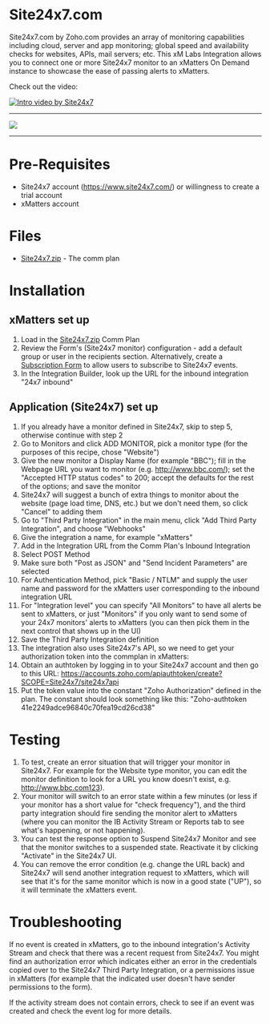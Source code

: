 # Site24x7.com
Site24x7.com by Zoho.com provides an array of monitoring capabilities including cloud, server and app monitoring; global speed and availability checks for websites, APIs, mail servers; etc. This xM Labs Integration allows you to connect one or more Site24x7 monitor to an xMatters On Demand instance to showcase the ease of passing alerts to xMatters.

Check out the video:

[![Intro video by Site24x7](https://img.youtube.com/vi/YG7_1T4aP44/0.jpg)](https://www.youtube.com/watch?v=YG7_1T4aP44)


---------

<kbd>
  <img src="https://github.com/xmatters/xMatters-Labs/raw/master/media/disclaimer.png">
</kbd>

---------


# Pre-Requisites
* Site24x7 account (https://www.site24x7.com/) or willingness to create a trial account
* xMatters account

# Files
* [Site24x7.zip](Site24x7.zip) - The comm plan

# Installation

## xMatters set up

1. Load in the [Site24x7.zip](Site24x7.zip) Comm Plan
2. Review the Form's (Site24x7 monitor) configuration - add a default group or user in the recipients section. Alternatively, create a [Subscription Form](https://help.xmatters.com/OnDemand/xmodwelcome/communicationplanbuilder/subscriptionforms.htm?cshid=SubscriptionFormListPlace) to allow users to subscribe to Site24x7 events. 
3. In the Integration Builder, look up the URL for the inbound integration "24x7 inbound"

## Application (Site24x7) set up

1. If you already have a monitor defined in Site24x7, skip to step 5, otherwise continue with step 2
2.  Go to Monitors and click ADD MONITOR, pick a monitor type (for the purposes of this recipe, chose "Website")
3. Give the new monitor a Display Name (for example "BBC"); fill in the Webpage URL you want to monitor (e.g. http://www.bbc.com/); set the "Accepted HTTP status codes" to 200; accept the defaults for the rest of the options; and save the monitor
4. Site24x7 will suggest a bunch of extra things to monitor about the website (page load time, DNS, etc.) but we don't need them, so click "Cancel" to adding them
5. Go to "Third Party Integration" in the main menu, click "Add Third Party Integration", and choose "Webhooks"
6. Give the integration a name, for example "xMatters"
7. Add in the Integration URL from the Comm Plan's Inbound Integration
8. Select POST Method
9. Make sure both "Post as JSON" and "Send Incident Parameters" are selected
10. For Authentication Method, pick "Basic / NTLM" and supply the user name and password for the xMatters user corresponding to the inbound integration URL
11. For "Integration level" you can specify "All Monitors" to have all alerts be sent to xMatters, or just "Monitors" if you only want to send some of your 24x7 monitors' alerts to xMatters (you can then pick them in the next control that shows up in the UI)
12. Save the Third Party Integration definition
13. The integration also uses Site24x7's API, so we need to get your authorization token into the commplan in xMatters:
14. Obtain an authtoken by logging in to your Site24x7 account and then go to this URL: https://accounts.zoho.com/apiauthtoken/create?SCOPE=Site24x7/site24x7api
15. Put the token value into the constant "Zoho Authorization" defined in the plan. The constant should look something like this: "Zoho-authtoken 41e2249adce96840c70fea19cd26cd38"
   
# Testing
1. To test, create an error situation that will trigger your monitor in Site24x7. For example for the Website type monitor, you can edit the monitor definition to look for a URL you know doesn't exist, e.g. http://www.bbc.com123).
2. Your monitor will switch to an error state within a few minutes (or less if your monitor has a short value for "check frequency"), and the third party integration should fire sending the monitor alert to xMatters (where you can monitor the IB Activity Stream or Reports tab to see what's happening, or not happening).
3. You can test the response option to Suspend Site24x7 Monitor and see that the monitor switches to a suspended state. Reactivate it by clicking "Activate" in the Site24x7 UI.
4. You can remove the error condition (e.g. change the URL back) and Site24x7 will send another integration request to xMatters, which will see that it's for the same monitor which is now in a good state ("UP"), so it will terminate the xMatters event.

# Troubleshooting
If no event is created in xMatters, go to the inbound integration's Activity Stream and check that there was a recent request from Site24x7. You might find an authorization error which indicates either an error in the credentials copied over to the Site24x7 Third Party Integration, or a permissions issue in xMatters (for example that the indicated user doesn't have sender permissions to the form).

If the activity stream does not contain errors, check to see if an event was created and check the event log for more details.
